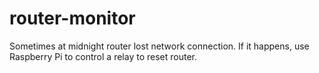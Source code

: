 # router-monitor

Sometimes at midnight router lost network connection. If it happens, use Raspberry Pi to control a relay to reset router.
